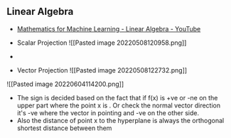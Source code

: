 ## Linear Algebra
- [Mathematics for Machine Learning - Linear Algebra - YouTube](https://www.youtube.com/playlist?list=PLiiljHvN6z1_o1ztXTKWPrShrMrBLo5P3)

- Scalar Projection ![[Pasted image 20220508120958.png]]
-
- Vector Projection ![[Pasted image 20220508122732.png]]

 ![[Pasted image 20220604114200.png]]
- The sign is decided based on the fact that if f(x) is +ve or -ne on the upper part where the point x is . Or check the normal vector direction it's -ve where the vector in pointing and -ve on the other side.
- Also the distance of point x to the hyperplane is always the orthogonal shortest distance between them

